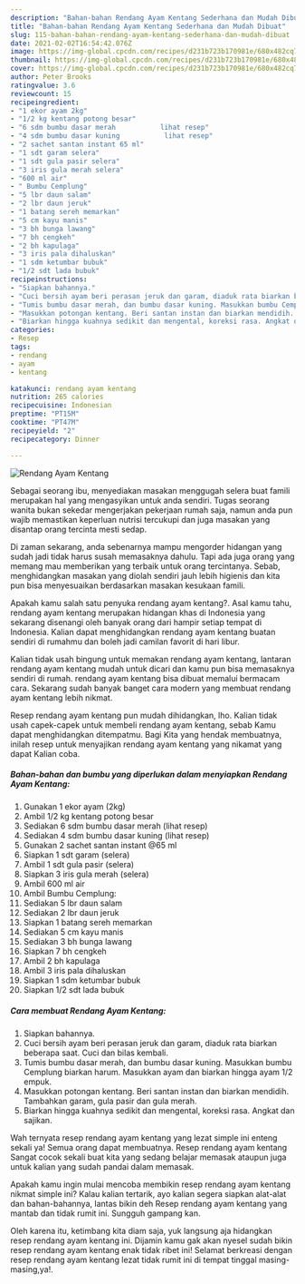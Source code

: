 ```yaml
---
description: "Bahan-bahan Rendang Ayam Kentang Sederhana dan Mudah Dibuat"
title: "Bahan-bahan Rendang Ayam Kentang Sederhana dan Mudah Dibuat"
slug: 115-bahan-bahan-rendang-ayam-kentang-sederhana-dan-mudah-dibuat
date: 2021-02-02T16:54:42.076Z
image: https://img-global.cpcdn.com/recipes/d231b723b170981e/680x482cq70/rendang-ayam-kentang-foto-resep-utama.jpg
thumbnail: https://img-global.cpcdn.com/recipes/d231b723b170981e/680x482cq70/rendang-ayam-kentang-foto-resep-utama.jpg
cover: https://img-global.cpcdn.com/recipes/d231b723b170981e/680x482cq70/rendang-ayam-kentang-foto-resep-utama.jpg
author: Peter Brooks
ratingvalue: 3.6
reviewcount: 15
recipeingredient:
- "1 ekor ayam 2kg"
- "1/2 kg kentang potong besar"
- "6 sdm bumbu dasar merah           lihat resep"
- "4 sdm bumbu dasar kuning           lihat resep"
- "2 sachet santan instant 65 ml"
- "1 sdt garam selera"
- "1 sdt gula pasir selera"
- "3 iris gula merah selera"
- "600 ml air"
- " Bumbu Cemplung"
- "5 lbr daun salam"
- "2 lbr daun jeruk"
- "1 batang sereh memarkan"
- "5 cm kayu manis"
- "3 bh bunga lawang"
- "7 bh cengkeh"
- "2 bh kapulaga"
- "3 iris pala dihaluskan"
- "1 sdm ketumbar bubuk"
- "1/2 sdt lada bubuk"
recipeinstructions:
- "Siapkan bahannya."
- "Cuci bersih ayam beri perasan jeruk dan garam, diaduk rata biarkan beberapa saat. Cuci dan bilas kembali."
- "Tumis bumbu dasar merah, dan bumbu dasar kuning. Masukkan bumbu Cemplung biarkan harum. Masukkan ayam dan biarkan hingga ayam 1/2 empuk."
- "Masukkan potongan kentang. Beri santan instan dan biarkan mendidih. Tambahkan garam, gula pasir dan gula merah."
- "Biarkan hingga kuahnya sedikit dan mengental, koreksi rasa. Angkat dan sajikan."
categories:
- Resep
tags:
- rendang
- ayam
- kentang

katakunci: rendang ayam kentang 
nutrition: 265 calories
recipecuisine: Indonesian
preptime: "PT15M"
cooktime: "PT47M"
recipeyield: "2"
recipecategory: Dinner

---
```



![Rendang Ayam Kentang](https://img-global.cpcdn.com/recipes/d231b723b170981e/680x482cq70/rendang-ayam-kentang-foto-resep-utama.jpg)

Sebagai seorang ibu, menyediakan masakan menggugah selera buat famili merupakan hal yang mengasyikan untuk anda sendiri. Tugas seorang  wanita bukan sekedar mengerjakan pekerjaan rumah saja, namun anda pun wajib memastikan keperluan nutrisi tercukupi dan juga masakan yang disantap orang tercinta mesti sedap.

Di zaman  sekarang, anda sebenarnya mampu mengorder hidangan yang sudah jadi tidak harus susah memasaknya dahulu. Tapi ada juga orang yang memang mau memberikan yang terbaik untuk orang tercintanya. Sebab, menghidangkan masakan yang diolah sendiri jauh lebih higienis dan kita pun bisa menyesuaikan berdasarkan masakan kesukaan famili. 



Apakah kamu salah satu penyuka rendang ayam kentang?. Asal kamu tahu, rendang ayam kentang merupakan hidangan khas di Indonesia yang sekarang disenangi oleh banyak orang dari hampir setiap tempat di Indonesia. Kalian dapat menghidangkan rendang ayam kentang buatan sendiri di rumahmu dan boleh jadi camilan favorit di hari libur.

Kalian tidak usah bingung untuk memakan rendang ayam kentang, lantaran rendang ayam kentang mudah untuk dicari dan kamu pun bisa memasaknya sendiri di rumah. rendang ayam kentang bisa dibuat memalui bermacam cara. Sekarang sudah banyak banget cara modern yang membuat rendang ayam kentang lebih nikmat.

Resep rendang ayam kentang pun mudah dihidangkan, lho. Kalian tidak usah capek-capek untuk membeli rendang ayam kentang, sebab Kamu dapat menghidangkan ditempatmu. Bagi Kita yang hendak membuatnya, inilah resep untuk menyajikan rendang ayam kentang yang nikamat yang dapat Kalian coba.

<!--inarticleads1-->

##### Bahan-bahan dan bumbu yang diperlukan dalam menyiapkan Rendang Ayam Kentang:

1. Gunakan 1 ekor ayam (2kg)
1. Ambil 1/2 kg kentang potong besar
1. Sediakan 6 sdm bumbu dasar merah           (lihat resep)
1. Sediakan 4 sdm bumbu dasar kuning           (lihat resep)
1. Gunakan 2 sachet santan instant @65 ml
1. Siapkan 1 sdt garam (selera)
1. Ambil 1 sdt gula pasir (selera)
1. Siapkan 3 iris gula merah (selera)
1. Ambil 600 ml air
1. Ambil  Bumbu Cemplung:
1. Sediakan 5 lbr daun salam
1. Sediakan 2 lbr daun jeruk
1. Siapkan 1 batang sereh memarkan
1. Sediakan 5 cm kayu manis
1. Sediakan 3 bh bunga lawang
1. Siapkan 7 bh cengkeh
1. Ambil 2 bh kapulaga
1. Ambil 3 iris pala dihaluskan
1. Siapkan 1 sdm ketumbar bubuk
1. Siapkan 1/2 sdt lada bubuk




<!--inarticleads2-->

##### Cara membuat Rendang Ayam Kentang:

1. Siapkan bahannya.
1. Cuci bersih ayam beri perasan jeruk dan garam, diaduk rata biarkan beberapa saat. Cuci dan bilas kembali.
1. Tumis bumbu dasar merah, dan bumbu dasar kuning. Masukkan bumbu Cemplung biarkan harum. Masukkan ayam dan biarkan hingga ayam 1/2 empuk.
1. Masukkan potongan kentang. Beri santan instan dan biarkan mendidih. Tambahkan garam, gula pasir dan gula merah.
1. Biarkan hingga kuahnya sedikit dan mengental, koreksi rasa. Angkat dan sajikan.




Wah ternyata resep rendang ayam kentang yang lezat simple ini enteng sekali ya! Semua orang dapat membuatnya. Resep rendang ayam kentang Sangat cocok sekali buat kita yang sedang belajar memasak ataupun juga untuk kalian yang sudah pandai dalam memasak.

Apakah kamu ingin mulai mencoba membikin resep rendang ayam kentang nikmat simple ini? Kalau kalian tertarik, ayo kalian segera siapkan alat-alat dan bahan-bahannya, lantas bikin deh Resep rendang ayam kentang yang mantab dan tidak rumit ini. Sungguh gampang kan. 

Oleh karena itu, ketimbang kita diam saja, yuk langsung aja hidangkan resep rendang ayam kentang ini. Dijamin kamu gak akan nyesel sudah bikin resep rendang ayam kentang enak tidak ribet ini! Selamat berkreasi dengan resep rendang ayam kentang lezat tidak rumit ini di tempat tinggal masing-masing,ya!.

